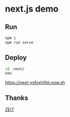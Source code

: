 # next.js demo

## Run

```bash
npm i
npm run serve
```

## Deploy

```bash
cd .next/
now
```

https://next-ysfoxhjfpt.now.sh

## Thanks

[ZEIT](https://zeit.co/)

